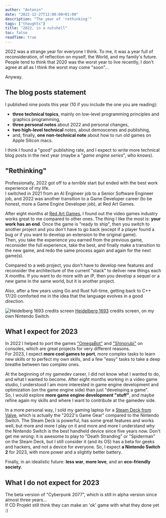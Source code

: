 ```yaml
---
author: "Antonin"
date: "2022-12-27T12:00:00+01:00"
description: "The year of 'rethinking'"
tags: ["thoughts"]
title: "2022, in a nutshell"
toc: false
readTime: true
---
```


2022 was a strange year for everyone I think.
To me, it was a year full of reconsideration, of reflection on myself, the World, and my family's future.
People tend to think that 2020 was the worst year to live recently, I don't agree at all as I think the 
worst may come "soon"...

Anyway.

## The blog posts statement

I published nine posts this year (10 if you include the one you are reading):
* **three technical topics**, mainly on low-level programming principles and graphics programming,
* **three personal notes** about 2022 and personal changes,
* **two high-level technical** notes, about demoscenes and publishing, 
* and, finally, **one non-technical note** about how to run old games on Apple Silicon macs.

I think I found a "good" publishing rate, and I expect to write more technical blog posts in the next year (maybe a 
"_game engine series_", who knows).

## "Rethinking"

Professionally, 2022 got off to a _terrible_ start _but_ ended with the best work experience of my life.  
I switched in 2021 from an AI Engineer job to a Senior Software Engineer job, and 2022 was another transition 
to a Game Developer career (to be honest, more a Game Engine Developer job), at Red Art Games.

After eight months at [Red Art Games](https://www.redartgames.com), I found out the video games industry 
works great to me compared to other ones.
The thing I like the most is: **your work has an end**.
Once the game is "ready to ship", then you switch to another project and you don't have to go back 
(except if a player found a bug or if you want to develop an extension to the original game).  
Then, you take the experience you earned from the previous game, reconsider the full experience, take the best, and 
finally make a transition to the new game, and redo the same process again and again for the next game(s).

Compared to a web project, you don't have to develop new features and reconsider the architecture of the current "stack"
to deliver new things each X months.
If you want to do more with an IP, then you develop a sequel or a new game in the same world, but it is another project.

Also, after a few years using Go and Rust full-time, getting back to C++ 17/20 comforted me in the idea that the
 language evolves in a good direction.

![Heidelberg 1693 credits screen](/images/heidelberg_credits.jpeg)
[Heidelberg 1693](https://www.nintendo.fr/Jeux/Jeux-a-telecharger-sur-Nintendo-Switch/Heidelberg-1693-2300395.html) credits screen, on my own Nintendo Switch.

## What I expect for 2023

In 2022 I helped to port the games ["OmegaBot"](https://www.youtube.com/watch?v=Rw2Uc3PFewA) and ["Shinorubi"](https://www.youtube.com/watch?v=UEBPGROX3UY) on consoles, which are great projects for very different reasons.  
For 2023, I expect **more cool games to port**, more complex tasks to learn new skills or to perfect my own skills, and a
 few "easy" tasks to take a deep breathe between two complex ones.

At the beginning of my gamedev career, I did not know what I wanted to do, and what I wanted to become.
After eight months working in a video game studio, I understood I am more interested in game engine development and 
optimization (on the game engine side) than just "developing a game".  
So, I would explore **more game engine development "stuff"**, and maybe refine again my skills and where I want to contribute
at the gamedev side.

In a more personal way, I sold my gaming laptop for a [Steam Deck from Valve](https://www.steamdeck.com/fr/), which is
 actually the "2022's Game Gear" compared to the Nintendo Switch.
The Steam Deck is powerful, has some great features and works well, but more and more I play on it and more and more I 
understand why the Nintendo Switch is the best handheld device since five years now.
Don't get me wrong: it is awesome to play to "Death Stranding" or "Spiderman" on the Steam Deck, but I still consider
 it (and its OS) has a beta for geeks and hackers, and not a device for everyone. 
So, I expect **a Nintendo Switch 2** for 2023, with more power and a slightly better battery.

Finally, in an idealistic future: **less war**, **more love**, and an **eco-friendly society**.

## What I do not expect for 2023

The beta version of "Cyberpunk 2077", which is still in alpha version since almost three years...  
If CD Projekt still think they can make an 'ok' game with what they done yet :)
